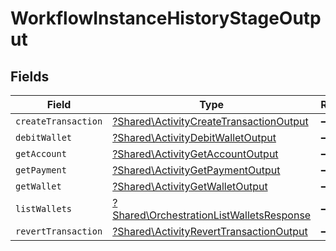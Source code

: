 # WorkflowInstanceHistoryStageOutput


## Fields

| Field                                                                                               | Type                                                                                                | Required                                                                                            | Description                                                                                         |
| --------------------------------------------------------------------------------------------------- | --------------------------------------------------------------------------------------------------- | --------------------------------------------------------------------------------------------------- | --------------------------------------------------------------------------------------------------- |
| `createTransaction`                                                                                 | [?Shared\ActivityCreateTransactionOutput](../../Models/Shared/ActivityCreateTransactionOutput.md)   | :heavy_minus_sign:                                                                                  | N/A                                                                                                 |
| `debitWallet`                                                                                       | [?Shared\ActivityDebitWalletOutput](../../Models/Shared/ActivityDebitWalletOutput.md)               | :heavy_minus_sign:                                                                                  | N/A                                                                                                 |
| `getAccount`                                                                                        | [?Shared\ActivityGetAccountOutput](../../Models/Shared/ActivityGetAccountOutput.md)                 | :heavy_minus_sign:                                                                                  | N/A                                                                                                 |
| `getPayment`                                                                                        | [?Shared\ActivityGetPaymentOutput](../../Models/Shared/ActivityGetPaymentOutput.md)                 | :heavy_minus_sign:                                                                                  | N/A                                                                                                 |
| `getWallet`                                                                                         | [?Shared\ActivityGetWalletOutput](../../Models/Shared/ActivityGetWalletOutput.md)                   | :heavy_minus_sign:                                                                                  | N/A                                                                                                 |
| `listWallets`                                                                                       | [?Shared\OrchestrationListWalletsResponse](../../Models/Shared/OrchestrationListWalletsResponse.md) | :heavy_minus_sign:                                                                                  | N/A                                                                                                 |
| `revertTransaction`                                                                                 | [?Shared\ActivityRevertTransactionOutput](../../Models/Shared/ActivityRevertTransactionOutput.md)   | :heavy_minus_sign:                                                                                  | N/A                                                                                                 |